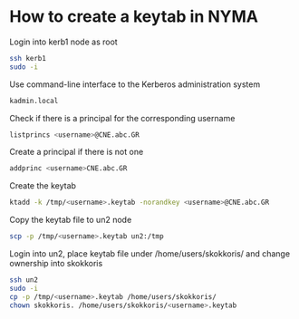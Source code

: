 # How to create a keytab in NYMA

Login into kerb1 node as root

```bash
ssh kerb1
sudo -i
```

Use command-line interface to the Kerberos administration system

```bash
kadmin.local
```

Check if there is a principal for the corresponding username

```bash
listprincs <username>@CNE.abc.GR
```

Create a principal if there is not one

```bash
addprinc <username>CNE.abc.GR
```

Create the keytab

```bash
ktadd -k /tmp/<username>.keytab -norandkey <username>@CNE.abc.GR
```

Copy the keytab file to un2 node

```bash
scp -p /tmp/<username>.keytab un2:/tmp
```

Login into un2, place keytab file under /home/users/skokkoris/ and change ownership into skokkoris

```bash
ssh un2
sudo -i
cp -p /tmp/<username>.keytab /home/users/skokkoris/
chown skokkoris. /home/users/skokkoris/<username>.keytab
```
